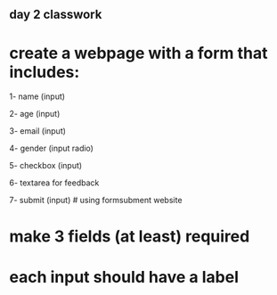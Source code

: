 ## day 2 classwork

# create a webpage with a form that includes:

1- name (input)

2- age (input)

3- email (input)

4- gender (input radio) 

5- checkbox (input)

6- textarea for feedback

7- submit (input) # using formsubment website 

# make 3 fields (at least) required
# each input should have a label